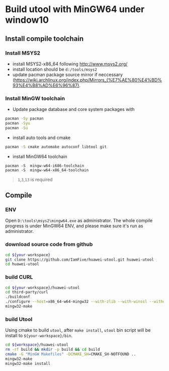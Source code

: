 Build utool with MinGW64 under window10
====

## Install compile toolchain

### Install MSYS2

- install MSYS2-x86_64 following http://www.msys2.org/
- install location should be `d:/tools/msys2`
- update pacman package source mirror if neccessary (https://wiki.archlinux.org/index.php/Mirrors_(%E7%AE%80%E4%BD%93%E4%B8%AD%E6%96%87).

### Install MinGW toolchain

- Update package database and core system packages with

```bash
pacman -Sy pacman
pacman -Syu
pacman -Su
```

- install auto tools and cmake

```bash
pacman -S cmake automake autoconf libtool git
```


- install MinGW64 toolchain

```
pacman -S  mingw-w64-i686-toolchain
pacman -S  mingw-w64-x86_64-toolchain
```

> `1`,`3`,`13` is required


## Compile

### ENV

Open `D:\tools\msys2\mingw64.exe` as administrator.
The whole compile progress is under MinGW64 ENV, and please make sure it's run as administrator.

### download source code from github

```bash
cd ${your-workspace}
git clone https://github.com/IamFive/huawei-utool.git huawei-utool
cd huawei-utool
```

### build CURL

```bash
cd ${your-workspace}/huawei-utool
cd third-party/curl
./buildconf
./configure --host=x86_64-w64-mingw32 --with-zlib --with-winssl --without-ssl --without-axtls --without-nghttp2 --without-libssh2 --without-gssapi --without-libidn2 --without-librtmp  --without-libpsl
mingw32-make
 ```


### build Utool

Using cmake to build `utool`, after `make install`, `utool` bin script will be install to `${your-workspace}/bin`.

```bash
cd ${workspace}/huawei-utool
rm -rf build && mkdir -p build && cd build
cmake -G "MinGW Makefiles" -DCMAKE_SH=CMAKE_SH-NOTFOUND ..
mingw32-make
mingw32-make install
```


